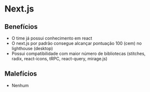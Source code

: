 # Next.js
## Benefícios
- O time já possui conhecimento em react
- O next.js por padrão consegue alcançar pontuação 100 (cem) no lighthouse (desktop)
- Possui compatibilidade com maior número de bibliotecas (stitches, radix, react-icons, tRPC, react-query, mirage.js)
## Malefícios
- Nenhum